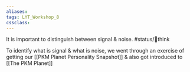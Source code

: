 ```yaml
---
aliases:
tags: LYT_Workshop_8 
cssclass:
---
```


It is important to distinguish between signal & noise. #status/💭think 

To identify what is signal & what is noise, we went through an exercise of getting our [[PKM Planet Personality Snapshot]] & also got introduced to [[The PKM Planet]]


